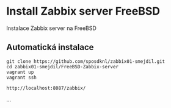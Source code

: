 # Install Zabbix server FreeBSD

Instalace Zabbix server na FreeBSD

## Automatická instalace

```console
git clone https://github.com/sposdknl/zabbix01-smejdil.git
cd zabbix01-smejdil/FreeBSD-Zabbix-server
vagrant up
vagrant ssh

http://localhost:8087/zabbix/
```
...